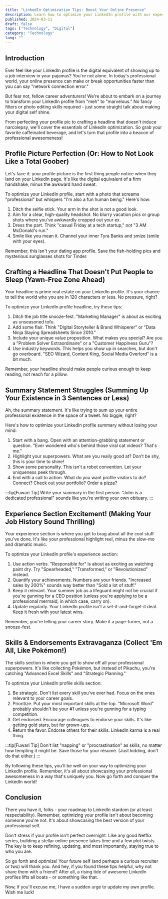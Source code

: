 ```yaml
---
title: "LinkedIn Optimization Tips: Boost Your Online Presence"
description: Learn how to optimize your LinkedIn profile with our expert tips. Create a standout online presence and elevate your professional brand today!
published: 2024-03-11
draft: false
tags: ["Technology", "Digital"]
category: "Technology"
lang: ""
---
```



## Introduction

Ever feel like your LinkedIn profile is the digital equivalent of showing up to a job interview in your pajamas? You're not alone. In today's professional world, your online presence can make or break opportunities faster than you can say "network connection error."


But fear not, fellow career adventurers! We're about to embark on a journey to transform your LinkedIn profile from "meh" to "marvelous." No fancy filters or photo editing skills required - just some straight talk about making your digital self shine.

From perfecting your profile pic to crafting a headline that doesn't induce narcolepsy, we'll cover the essentials of LinkedIn optimization. So grab your favorite caffeinated beverage, and let's turn that profile into a beacon of professional awesomeness!

## Profile Picture Perfection (Or: How to Not Look Like a Total Goober)

Let's face it: your profile picture is the first thing people notice when they land on your LinkedIn page. It's like the digital equivalent of a firm handshake, minus the awkward hand sweat.

To optimize your LinkedIn profile, start with a photo that screams "professional" but whispers "I'm also a fun human being." Here's how:

1. Ditch the selfie stick. Your arm in the shot is not a good look.
2. Aim for a clear, high-quality headshot. No blurry vacation pics or group shots where you've awkwardly cropped out your ex.
3. Dress the part. Think "casual Friday at a tech startup," not "3 AM McDonald's run."
4. Smile like you mean it. Channel your inner Tyra Banks and smize (smile with your eyes).

Remember, this isn't your dating app profile. Save the fish-holding pics and mysterious sunglasses shots for Tinder.

## Crafting a Headline That Doesn't Put People to Sleep (Yawn-Free Zone Ahead)

Your headline is prime real estate on your LinkedIn profile. It's your chance to tell the world who you are in 120 characters or less. No pressure, right?

To optimize your LinkedIn profile headline, try these tips:

1. Ditch the job title snooze-fest. "Marketing Manager" is about as exciting as unseasoned tofu.
2. Add some flair. Think "Digital Storyteller & Brand Whisperer" or "Data Ninja Slaying Spreadsheets Since 2010."
3. Include your unique value proposition. What makes you special? Are you a "Problem Solver Extraordinaire" or a "Customer Happiness Guru"?
4. Use industry keywords. This helps you show up in searches, but don't go overboard. "SEO Wizard, Content King, Social Media Overlord" is a bit much.

Remember, your headline should make people curious enough to keep reading, not reach for a pillow.

## Summary Statement Struggles (Summing Up Your Existence in 3 Sentences or Less)

Ah, the summary statement. It's like trying to sum up your entire professional existence in the space of a tweet. No biggie, right?

Here's how to optimize your LinkedIn profile summary without losing your mind:

1. Start with a bang. Open with an attention-grabbing statement or question. "Ever wondered who's behind those viral cat videos? That's me."
2. Highlight your superpowers. What are you really good at? Don't be shy, this is your time to shine!
3. Show some personality. This isn't a robot convention. Let your uniqueness peek through.
4. End with a call to action. What do you want profile visitors to do? Connect? Check out your portfolio? Order a pizza?

:::tip[Fuwari Tip]
Write your summary in the first person. "John is a dedicated professional" sounds like you're writing your own obituary.
:::

## Experience Section Excitement! (Making Your Job History Sound Thrilling)

Your experience section is where you get to brag about all the cool stuff you've done. It's like your professional highlight reel, minus the slow-mo and dramatic music.

To optimize your LinkedIn profile's experience section:

1. Use action verbs. "Responsible for" is about as exciting as watching paint dry. Try "Spearheaded," "Transformed," or "Revolutionized" instead.
2. Quantify your achievements. Numbers are your friends. "Increased sales by 200%" sounds way better than "Sold a lot of stuff."
3. Keep it relevant. Your summer job as a lifeguard might not be crucial if you're gunning for a CEO position (unless you're applying to be a professional mermaid, in which case, carry on).
4. Update regularly. Your LinkedIn profile isn't a set-it-and-forget-it deal. Keep it fresh with your latest wins.

Remember, you're telling your career story. Make it a page-turner, not a snooze-fest.

## Skills & Endorsements Extravaganza (Collect 'Em All, Like Pokémon!)

The skills section is where you get to show off all your professional superpowers. It's like collecting Pokémon, but instead of Pikachu, you're catching "Advanced Excel Skills" and "Strategic Planning."

To optimize your LinkedIn profile skills section:

1. Be strategic. Don't list every skill you've ever had. Focus on the ones relevant to your career goals.
2. Prioritize. Put your most important skills at the top. "Microsoft Word" probably shouldn't be your #1 unless you're gunning for a typing competition.
3. Get endorsed. Encourage colleagues to endorse your skills. It's like getting gold stars, but for grown-ups.
4. Return the favor. Endorse others for their skills. LinkedIn karma is a real thing.

:::tip[Fuwari Tip]
Don't list "napping" or "procrastination" as skills, no matter how tempting it might be. Save those for your résumé. (Just kidding, don't do that either.)
:::

By following these tips, you'll be well on your way to optimizing your LinkedIn profile. Remember, it's all about showcasing your professional awesomeness in a way that's uniquely you. Now go forth and conquer the LinkedIn world!

## Conclusion

There you have it, folks - your roadmap to LinkedIn stardom (or at least respectability). Remember, optimizing your profile isn't about becoming someone you're not. It's about showcasing the best version of your professional self.

Don't stress if your profile isn't perfect overnight. Like any good Netflix series, building a stellar online presence takes time and a few plot twists. The key is to keep refining, updating, and most importantly, staying true to who you are.

So go forth and optimize! Your future self (and perhaps a curious recruiter or two) will thank you. And hey, if you found these tips helpful, why not share them with a friend? After all, a rising tide of awesome LinkedIn profiles lifts all boats - or something like that.

Now, if you'll excuse me, I have a sudden urge to update my own profile. Wish me luck!
